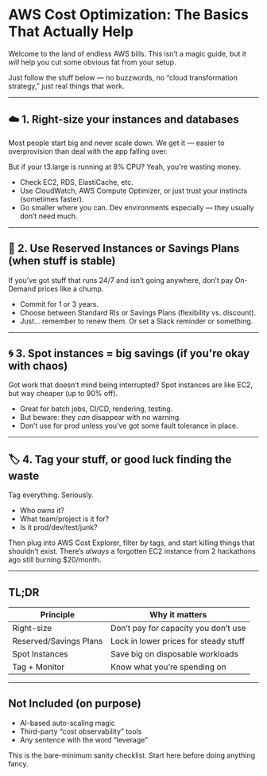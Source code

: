 # AWS Cost Optimization: The Basics That Actually Help

Welcome to the land of endless AWS bills. This isn’t a magic guide, but it *will* help you cut some obvious fat from your setup.

Just follow the stuff below — no buzzwords, no “cloud transformation strategy,” just real things that work.

---

## ☁️ 1. Right-size your instances and databases

Most people start big and never scale down. We get it — easier to overprovision than deal with the app falling over.

But if your t3.large is running at 8% CPU? Yeah, you're wasting money.

- Check EC2, RDS, ElastiCache, etc.
- Use CloudWatch, AWS Compute Optimizer, or just trust your instincts (sometimes faster).
- Go smaller where you can. Dev environments especially — they usually don’t need much.

---

## 💸 2. Use Reserved Instances or Savings Plans (when stuff is stable)

If you’ve got stuff that runs 24/7 and isn’t going anywhere, don’t pay On-Demand prices like a chump.

- Commit for 1 or 3 years.
- Choose between Standard RIs or Savings Plans (flexibility vs. discount).
- Just… remember to renew them. Or set a Slack reminder or something.

---

## 🌀 3. Spot instances = big savings (if you're okay with chaos)

Got work that doesn’t mind being interrupted? Spot instances are like EC2, but way cheaper (up to 90% off).

- Great for batch jobs, CI/CD, rendering, testing.
- But beware: they *can* disappear with no warning.
- Don’t use for prod unless you’ve got some fault tolerance in place.

---

## 🏷️ 4. Tag your stuff, or good luck finding the waste

Tag everything. Seriously.

- Who owns it?
- What team/project is it for?
- Is it prod/dev/test/junk?

Then plug into AWS Cost Explorer, filter by tags, and start killing things that shouldn’t exist. There’s *always* a forgotten EC2 instance from 2 hackathons ago still burning $20/month.

---

## TL;DR

| Principle               | Why it matters                        |
|------------------------|----------------------------------------|
| Right-size             | Don’t pay for capacity you don’t use  |
| Reserved/Savings Plans | Lock in lower prices for steady stuff |
| Spot Instances         | Save big on disposable workloads       |
| Tag + Monitor          | Know what you’re spending on          |

---

## Not Included (on purpose)

- AI-based auto-scaling magic
- Third-party “cost observability” tools
- Any sentence with the word “leverage”

This is the bare-minimum sanity checklist. Start here before doing anything fancy.
